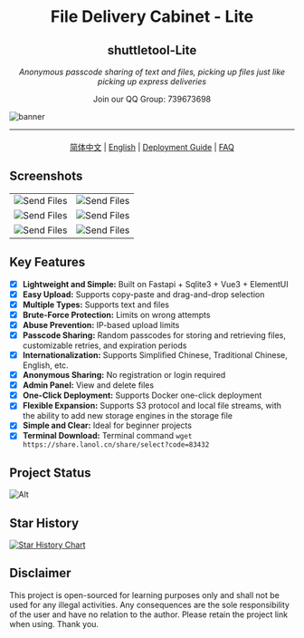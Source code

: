 <div align="center">
<h1>File Delivery Cabinet - Lite</h1>
<h2>shuttletool-Lite</h2>
<p><em>Anonymous passcode sharing of text and files, picking up files just like picking up express deliveries</em></p>
<p>Join our QQ Group: 739673698</p>
</div>

![banner](https://fastly.jsdelivr.net/gh/vastsa/shuttletool@V1.6/static/banners/img_1.png)

---

<div align="center" style="text-align: center;margin: 20px 0">
    <a href="./readme.md">简体中文</a> | 
    <a href="./readme_en.md">English</a> | 
    <a href="https://github.com/vastsa/shuttletool/wiki/Deployment-Tutorial">Deployment Guide</a> | 
    <a href="https://github.com/vastsa/shuttletool/wiki/Frequently-asked-questions">FAQ</a>
</div>

## Screenshots

<table style="width:100%">
<tr style="width: 100%">
<td style="width: 50%"><img src="./.github/images/img.png" alt="Send Files"></td>
<td style="width: 50%"><img src="./.github/images/img_1.png" alt="Send Files"></td>
</tr>
<tr style="width: 100%">
<td style="width: 50%"><img src="./.github/images/img_2.png" alt="Send Files"></td>
<td style="width: 50%"><img src="./.github/images/img_3.png" alt="Send Files"></td>
</tr>
<tr style="width: 100%">
<td style="width: 50%"><img src="./.github/images/img_4.png" alt="Send Files"></td>
<td style="width: 50%"><img src="./.github/images/img_5.png" alt="Send Files"></td>
</tr>
</table>

## Key Features

- [x] **Lightweight and Simple:** Built on Fastapi + Sqlite3 + Vue3 + ElementUI
- [x] **Easy Upload:** Supports copy-paste and drag-and-drop selection
- [x] **Multiple Types:** Supports text and files
- [x] **Brute-Force Protection:** Limits on wrong attempts
- [x] **Abuse Prevention:** IP-based upload limits
- [x] **Passcode Sharing:** Random passcodes for storing and retrieving files, customizable retries, and expiration periods
- [x] **Internationalization:** Supports Simplified Chinese, Traditional Chinese, English, etc.
- [x] **Anonymous Sharing:** No registration or login required
- [x] **Admin Panel:** View and delete files
- [x] **One-Click Deployment:** Supports Docker one-click deployment
- [x] **Flexible Expansion:** Supports S3 protocol and local file streams, with the ability to add new storage engines in the storage file
- [x] **Simple and Clear:** Ideal for beginner projects
- [x] **Terminal Download:** Terminal command `wget https://share.lanol.cn/share/select?code=83432`

## Project Status

![Alt](https://repobeats.axiom.co/api/embed/7a6c92f1d96ee57e6fb67f0df371528397b0c9ac.svg "Repobeats analytics image")

## Star History

[![Star History Chart](https://api.star-history.com/svg?repos=vastsa/shuttletool&type=Date)](https://star-history.com/#vastsa/shuttletool&Date)

## Disclaimer

This project is open-sourced for learning purposes only and shall not be used for any illegal activities. Any consequences are the sole responsibility of the user and have no
relation to the author. Please retain the project link when using. Thank you.
